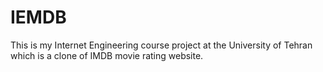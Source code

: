 # IEMDB

This is my Internet Engineering course project at the University of Tehran which is a clone of IMDB movie rating website.
